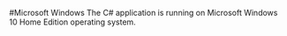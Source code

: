 #Microsoft Windows
The C# application is running on Microsoft Windows 10 Home Edition operating system.
